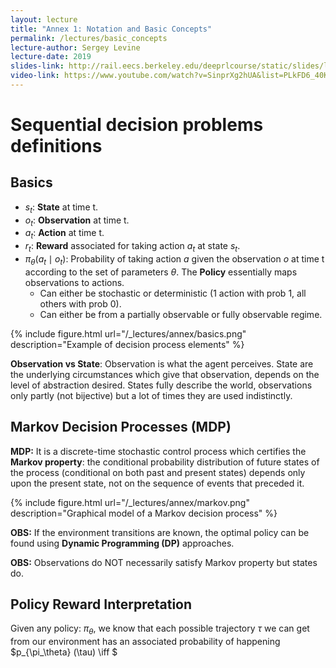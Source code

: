 ```yaml
---
layout: lecture
title: "Annex 1: Notation and Basic Concepts"
permalink: /lectures/basic_concepts
lecture-author: Sergey Levine
lecture-date: 2019
slides-link: http://rail.eecs.berkeley.edu/deeprlcourse/static/slides/lec-1.pdf
video-link: https://www.youtube.com/watch?v=SinprXg2hUA&list=PLkFD6_40KJIwhWJpGazJ9VSj9CFMkb79A&index=2&t=0s
---
```


# Sequential decision problems definitions

## Basics

- $s_t$: **State** at time t.
- $o_t$: **Observation** at time t.
- $a_t$: **Action** at time t.
- $r_t$: **Reward** associated for taking action $a_t$ at state $s_t$.
- $\pi_{\theta} (a_t \mid o_t)$: Probability of taking action $a$  given the observation $o$ at time t according to the set of parameters $\theta$. The **Policy** essentially maps observations to actions.
    - Can either be stochastic or deterministic (1 action with prob 1, all others with prob 0).
    - Can either be from a partially observable or fully observable regime.

{% include figure.html url="/_lectures/annex/basics.png" description="Example of decision process elements" %}

**Observation vs State**: Observation is what the agent perceives. State are the underlying circumstances which give that observation, depends on the level of abstraction desired. States fully describe the world, observations only partly (not bijective) but a lot of times they are used indistinctly. 

## Markov Decision Processes (MDP)
**MDP:** It is a discrete-time stochastic control process which certifies the **Markov property**: the conditional probability distribution of future states of the process (conditional on both past and present states) depends only upon the present state, not on the sequence of events that preceded it.

{% include figure.html url="/_lectures/annex/markov.png" description="Graphical model of a Markov decision process" %}

**OBS:** If the environment transitions are known, the optimal policy can be found using **Dynamic Programming (DP)** approaches.

**OBS:** Observations do NOT necessarily satisfy Markov property but states do.

## Policy Reward Interpretation

Given any policy: $\pi_\theta$, we know that each possible trajectory $\tau$ we can get from our environment has an associated probability of happening $p_{\pi_\theta} (\tau) \iff  $